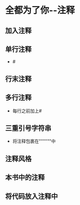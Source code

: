 # 全都为了你--注释
## 加入注释
## 单行注释
- \#
## 行末注释
## 多行注释
- 每行之前加上#
## 三重引号字符串
- 将注释包裹在""""""中
## 注释风格
## 本书中的注释
## 将代码放入注释中